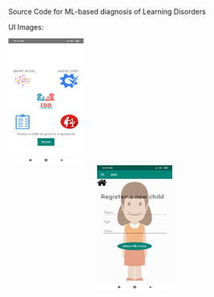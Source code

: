 Source Code for ML-based diagnosis of Learning Disorders

UI Images:

<div align = "left">
  <img src = "/Screenshots/Screenshot_2019-11-02-10-17-08-953_com.example.idd.png" width = "150px" height="250px"</img>
</div>  

<div align = "center">
  <img src = "/Screenshots/Screenshot_2019-11-02-10-19-30-143_com.example.idd.png" width = "150px" height="250px"</img>
</div>  

